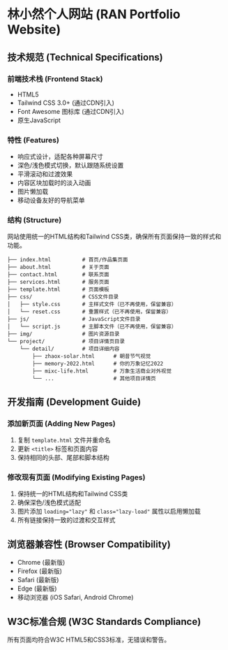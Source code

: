 # 林小然个人网站 (RAN Portfolio Website)

## 技术规范 (Technical Specifications)

### 前端技术栈 (Frontend Stack)
- HTML5
- Tailwind CSS 3.0+ (通过CDN引入)
- Font Awesome 图标库 (通过CDN引入)
- 原生JavaScript

### 特性 (Features)
- 响应式设计，适配各种屏幕尺寸
- 深色/浅色模式切换，默认跟随系统设置
- 平滑滚动和过渡效果
- 内容区块加载时的淡入动画
- 图片懒加载
- 移动设备友好的导航菜单

### 结构 (Structure)
网站使用统一的HTML结构和Tailwind CSS类，确保所有页面保持一致的样式和功能。

```website/
├── index.html          # 首页/作品集页面
├── about.html          # 关于页面
├── contact.html        # 联系页面
├── services.html       # 服务页面
├── template.html       # 页面模板
├── css/                # CSS文件目录
│   ├── style.css       # 主样式文件（已不再使用，保留兼容）
│   └── reset.css       # 重置样式（已不再使用，保留兼容）
├── js/                 # JavaScript文件目录
│   └── script.js       # 主脚本文件（已不再使用，保留兼容）
├── img/                # 图片资源目录
└── project/            # 项目详情页目录
    └── detail/         # 项目详细内容
        ├── zhaox-solar.html      # 朝昔节气视觉
        ├── memory-2022.html      # 你的万象记忆2022
        ├── mixc-life.html        # 万象生活商业对外视觉
        └── ...                   # 其他项目详情页
```

## 开发指南 (Development Guide)

### 添加新页面 (Adding New Pages)
1. 复制 `template.html` 文件并重命名
2. 更新 `<title>` 标签和页面内容
3. 保持相同的头部、尾部和脚本结构

### 修改现有页面 (Modifying Existing Pages)
1. 保持统一的HTML结构和Tailwind CSS类
2. 确保深色/浅色模式适配
3. 图片添加 `loading="lazy"` 和 `class="lazy-load"` 属性以启用懒加载
4. 所有链接保持一致的过渡和交互样式

## 浏览器兼容性 (Browser Compatibility)
- Chrome (最新版)
- Firefox (最新版)
- Safari (最新版)
- Edge (最新版)
- 移动浏览器 (iOS Safari, Android Chrome)

## W3C标准合规 (W3C Standards Compliance)
所有页面均符合W3C HTML5和CSS3标准，无错误和警告。